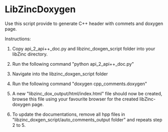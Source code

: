 LibZincDoxygen
===============

Use this script provide to generate C++ header with commets and doxygen page.

Instructions:

1. Copy api_2_api++_doc.py and libzinc_doxgen_script folder into your libZinc directory.

2. Run the following command "python api_2_api++_doc.py"

3. Navigate into the libzinc_doxgen_script folder

4. Run the following command "doxygen cpp_comments.doxygen"

5. A new "libzinc_dox_output/html/index.html" file should now be created, browse this file using your favourite browser for the created libZinc-doxygen page.

6. To update the documentations, remove all hpp files in "libzinc_doxgen_script/auto_comments_output folder" and repeats step 2 to 5.